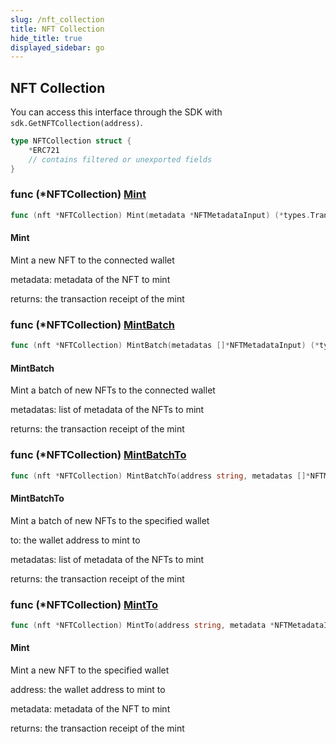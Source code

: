 ```yaml
---
slug: /nft_collection
title: NFT Collection
hide_title: true
displayed_sidebar: go
---
```


## NFT Collection

You can access this interface through the SDK with `sdk.GetNFTCollection(address)`.

```go
type NFTCollection struct {
    *ERC721
    // contains filtered or unexported fields
}
```

### func \(\*NFTCollection\) [Mint](https://github.com/thirdweb-dev/go-sdk/blob/main/pkg/thirdweb/nft_collection.go#L44)

```go
func (nft *NFTCollection) Mint(metadata *NFTMetadataInput) (*types.Transaction, error)
```

#### Mint

Mint a new NFT to the connected wallet

metadata: metadata of the NFT to mint

returns: the transaction receipt of the mint

### func \(\*NFTCollection\) [MintBatch](https://github.com/thirdweb-dev/go-sdk/blob/main/pkg/thirdweb/nft_collection.go#L83)

```go
func (nft *NFTCollection) MintBatch(metadatas []*NFTMetadataInput) (*types.Transaction, error)
```

#### MintBatch

Mint a batch of new NFTs to the connected wallet

metadatas: list of metadata of the NFTs to mint

returns: the transaction receipt of the mint

### func \(\*NFTCollection\) [MintBatchTo](https://github.com/thirdweb-dev/go-sdk/blob/main/pkg/thirdweb/nft_collection.go#L97)

```go
func (nft *NFTCollection) MintBatchTo(address string, metadatas []*NFTMetadataInput) (*types.Transaction, error)
```

#### MintBatchTo

Mint a batch of new NFTs to the specified wallet

to: the wallet address to mint to

metadatas: list of metadata of the NFTs to mint

returns: the transaction receipt of the mint

### func \(\*NFTCollection\) [MintTo](https://github.com/thirdweb-dev/go-sdk/blob/main/pkg/thirdweb/nft_collection.go#L58)

```go
func (nft *NFTCollection) MintTo(address string, metadata *NFTMetadataInput) (*types.Transaction, error)
```

#### Mint

Mint a new NFT to the specified wallet

address: the wallet address to mint to

metadata: metadata of the NFT to mint

returns: the transaction receipt of the mint
